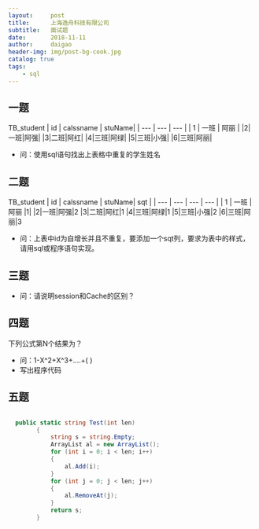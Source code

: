 ```yaml
---
layout:     post
title:      上海逸舟科技有限公司
subtitle:   面试题
date:       2018-11-11
author:     daigao
header-img: img/post-bg-cook.jpg
catalog: true
tags:
    - sql
---
```



## 一题

TB_student
| id | calssname | stuName|
| --- | --- | --- |
| 1 | 一班 | 阿丽 |
|2|一班|阿强|
|3|二班|阿红|
|4|三班|阿绿|
|5|三班|小强|
|6|三班|阿丽|

- 问：使用sql语句找出上表格中重复的学生姓名

## 二题

TB_student
| id | calssname | stuName| sqt |
| --- | --- | --- | --- |
| 1 | 一班 | 阿丽 |1|
|2|一班|阿强|2
|3|二班|阿红|1
|4|三班|阿绿|1
|5|三班|小强|2
|6|三班|阿丽|3

- 问：上表中id为自增长并且不重复，要添加一个sqt列，要求为表中的样式，请用sql或程序语句实现。

## 三题

- 问：请说明session和Cache的区别？

## 四题

下列公式第N个结果为？
- 问：1-X^2+X^3+....+(    )
- 写出程序代码

## 五题

```C#

  public static string Test(int len)
        {
            string s = string.Empty;
            ArrayList al = new ArrayList();
            for (int i = 0; i < len; i++)
            {
                al.Add(i);
            }
            for (int j = 0; j < len; j++)
            {
                al.RemoveAt(j);
            }
            return s;
        }

```


